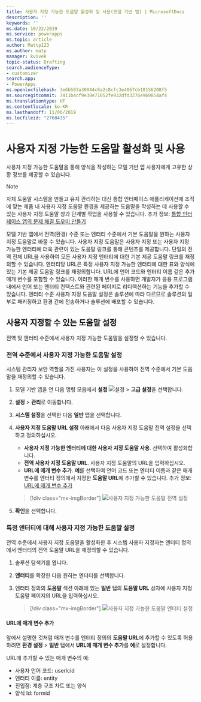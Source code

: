 ```yaml
---
title: 사용자 지정 가능한 도움말 활성화 및 사용(모델 기반 앱) | MicrosoftDocs
description: ''
keywords: ''
ms.date: 10/22/2019
ms.service: powerapps
ms.topic: article
author: Mattp123
ms.author: matp
manager: kvivek
topic-status: Drafting
search.audienceType:
- customizer
search.app:
- PowerApps
ms.openlocfilehash: 3e6b593a30044c6a2c8cfc3e4867cb18156208f5
ms.sourcegitcommit: 7411b4cf9e30e71052fe932dfd3276e969854af4
ms.translationtype: HT
ms.contentlocale: ko-KR
ms.lasthandoff: 11/06/2019
ms.locfileid: "2768435"
---
```

# <a name="enable-and-use-customizable-help"></a>사용자 지정 가능한 도움말 활성화 및 사용
사용자 지정 가능한 도움말을 통해 양식을 작성하는 모델 기반 앱 사용자에게 고유한 상황 정보를 제공할 수 있습니다. 

> [!NOTE]
> 자체 도움말 시스템을 만들고 유지 관리하는 대신 통합 인터페이스 애플리케이션에 조직에 맞는 제품 내 사용자 지정 도움말 환경을 제공하는 도움말을 작성하는 데 사용할 수 있는 사용자 지정 도움말 창과 단계별 작업을 사용할 수 있습니다. 추가 정보: [통합 인터페이스 앱의 문제 해결 도우미 만들기](../common-data-service/create-custom-help-pages.md)

모델 기반 앱에서 전역(환경) 수준 또는 엔터티 수준에서 기본 도움말을 원하는 사용자 지정 도움말로 바꿀 수 있습니다. 사용자 지정 도움말은 사용자 지정 또는 사용자 지정 가능한 엔터티에 더욱 관련이 있는 도움말 링크를 통해 콘텐츠를 제공합니다. 단일의 전역 전체 URL을 사용하여 모든 사용자 지정 엔터티에 대한 기본 제공 도움말 링크를 재정의할 수 있습니다. 엔터티당 URL은 특정 사용자 지정 가능한 엔터티에 대한 표와 양식에 있는 기본 제공 도움말 링크를 재정의합니다. URL에 언어 코드와 엔터티 이름 같은 추가 매개 변수를 포함할 수 있습니다. 이러한 매개 변수를 사용하면 개발자가 응용 프로그램 내에서 언어 또는 엔터티 컨텍스트와 관련된 페이지로 리디렉션하는 기능을 추가할 수 있습니다. 엔터티 수준 사용자 지정 도움말 설정은 솔루션에 따라 다르므로 솔루션의 일부로 패키징하고 환경 간에 전송하거나 솔루션에 배포할 수 있습니다. 

## <a name="set-up-customizable-help"></a>사용자 지정할 수 있는 도움말 설정
전역 및 엔터티 수준에서 사용자 지정 가능한 도움말을 설정할 수 있습니다. 

### <a name="set-customizable-help-at-the-global-level"></a>전역 수준에서 사용자 지정 가능한 도움말 설정
시스템 관리자 보안 역할을 가진 사용자는 이 설정을 사용하여 전역 수준에서 기본 도움말을 재정의할 수 있습니다. 
1. 모델 기반 앱을 연 다음 명령 모음에서 **설정** ![설정](../model-driven-apps/media/powerapps-gear.png) > **고급 설정**을 선택합니다.
2. **설정** > **관리**로 이동합니다.
3. **시스템 설정**을 선택한 다음 **일반** 탭을 선택합니다. 
4. **사용자 지정 도움말 URL 설정** 아래에서 다음 사용자 지정 도움말 전역 설정을 선택하고 정의하십시오. 
     - **사용자 지정 가능한 엔터티에 대한 사용자 지정 도움말 사용**. 선택하여 활성화합니다.  
     - **전역 사용자 지정 도움말 URL**. 사용자 지정 도움말의 URL을 입력하십시오. 
     - **URL에 매개 변수 추가**. **예**를 선택하여 언어 코드 또는 엔터티 이름과 같은 매개 변수를 엔터티 정의에서 지정한 **도움말 URL**에 추가할 수 있습니다. 추가 정보: [URL에 매개 변수 추가](#append-parameters-to-url)  

    > [!div class="mx-imgBorder"] 
    > ![사용자 지정 가능한 도움말 전역 설정](media/customizable-help-global-setting.png)

5. **확인**을 선택합니다.

### <a name="set-customizable-help-for-a-specific-entity"></a>특정 엔터티에 대해 사용자 지정 가능한 도움말 설정
전역 수준에서 사용자 지정 도움말을 활성화한 후 시스템 사용자 지정자는 엔터티 정의에서 엔터티의 전역 도움말 URL을 재정의할 수 있습니다. 

1. 솔루션 탐색기를 엽니다.
2. **엔터티**를 확장한 다음 원하는 엔터티를 선택합니다. 
3. 엔터티 정의의 **도움말** 섹션 아래에 있는 **일반** 탭의 **도움말 URL** 상자에 사용자 지정 도움말 페이지의 URL을 입력하십시오. 

    > [!div class="mx-imgBorder"] 
    > ![사용자 지정 가능한 도움말 엔터티 설정](media/customizable-help-entity-setting.png)

#### <a name="append-parameters-to-url"></a>URL에 매개 변수 추가
앞에서 설명한 것처럼 매개 변수를 엔터티 정의의 **도움말 URL**에 추가할 수 있도록 허용하려면 **환경 설정** > **일반** 탭에서 **URL에 매개 변수 추가**를 **예**로 설정합니다. 

URL에 추가할 수 있는 매개 변수의 예:

- 사용자 언어 코드: userlcid
- 엔터티 이름: entity
- 진입점: 계층 구조 차트 또는 양식
- 양식 Id: formid

